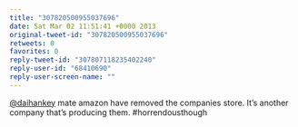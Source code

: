 ```yaml
---
title: "307820500955037696"
date: Sat Mar 02 11:51:41 +0000 2013
original-tweet-id: "307820500955037696"
retweets: 0
favorites: 0
reply-tweet-id: "307807118235402240"
reply-user-id: "68410690"
reply-user-screen-name: ""
---
```

<a href="https://twitter.com/daihankey">@daihankey</a> mate amazon have removed the companies store. It’s another company that’s producing them. #horrendousthough
